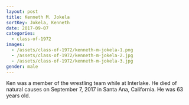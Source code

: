 ```yaml
---
layout: post
title: Kenneth M. Jokela
sortKey: Jokela, Kenneth
date: 2017-09-07
categories:
  - class-of-1972
images:
  - /assets/class-of-1972/kenneth-m-jokela-1.png
  - /assets/class-of-1972/kenneth-m-jokela-2.jpg
  - /assets/class-of-1972/kenneth-m-jokela-3.jpg
gender: male
---
```


Ken was a member of the wrestling team while at Interlake. He died of natural causes on September 7, 2017 in Santa Ana, California. He was 63 years old.
